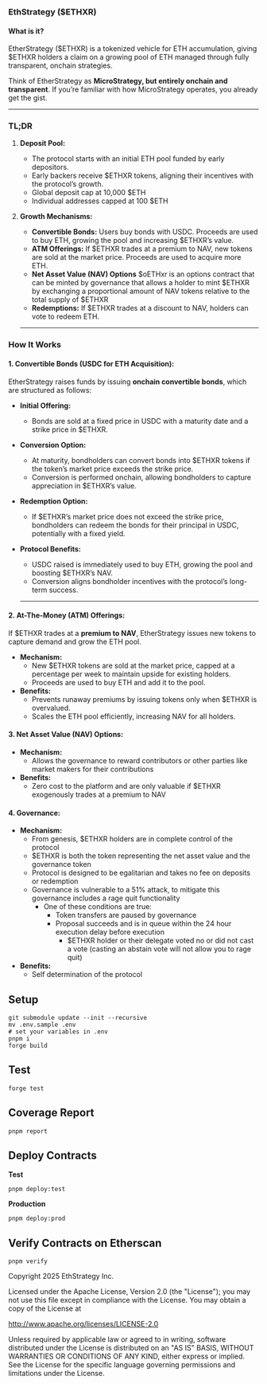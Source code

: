### **EthStrategy ($ETHXR)**

#### **What is it?**

EtherStrategy (\$ETHXR) is a tokenized vehicle for ETH accumulation, giving \$ETHXR holders a claim on a growing pool of ETH managed through fully transparent, onchain strategies.

Think of EtherStrategy as **MicroStrategy, but entirely onchain and transparent**. If you’re familiar with how MicroStrategy operates, you already get the gist.

---

### **TL;DR**

1. **Deposit Pool:**  
   * The protocol starts with an initial ETH pool funded by early depositors.  
   * Early backers receive $ETHXR tokens, aligning their incentives with the protocol’s growth.
   * Global deposit cap at 10,000 $ETH
   * Individual addresses capped at 100 $ETH
2. **Growth Mechanisms:**  
   * **Convertible Bonds:** Users buy bonds with USDC. Proceeds are used to buy ETH, growing the pool and increasing $ETHXR’s value.  
   * **ATM Offerings:** If $ETHXR trades at a premium to NAV, new tokens are sold at the market price. Proceeds are used to acquire more ETH.  
   * **Net Asset Value (NAV) Options** \$oETHxr is an options contract that can be minted by governance that allows a holder to mint \$ETHXR by exchanging a proportional amount of NAV tokens relative to the total supply of $ETHXR
   * **Redemptions:** If $ETHXR trades at a discount to NAV, holders can vote to redeem ETH.

   ---

### **How It Works**

#### **1\. Convertible Bonds (USDC for ETH Acquisition):**

EtherStrategy raises funds by issuing **onchain convertible bonds**, which are structured as follows:

* **Initial Offering:**  
  * Bonds are sold at a fixed price in USDC with a maturity date and a strike price in $ETHXR.  
* **Conversion Option:**  
  * At maturity, bondholders can convert bonds into $ETHXR tokens if the token’s market price exceeds the strike price.  
  * Conversion is performed onchain, allowing bondholders to capture appreciation in $ETHXR’s value.  
* **Redemption Option:**  
  * If $ETHXR’s market price does not exceed the strike price, bondholders can redeem the bonds for their principal in USDC, potentially with a fixed yield.  
* **Protocol Benefits:**  
  * USDC raised is immediately used to buy ETH, growing the pool and boosting $ETHXR’s NAV.  
  * Conversion aligns bondholder incentives with the protocol’s long-term success.

  ---

#### **2\. At-The-Money (ATM) Offerings:**

If $ETHXR trades at a **premium to NAV**, EtherStrategy issues new tokens to capture demand and grow the ETH pool.

* **Mechanism:**  
  * New $ETHXR tokens are sold at the market price, capped at a percentage per week to maintain upside for existing holders.  
  * Proceeds are used to buy ETH and add it to the pool.  
* **Benefits:**  
  * Prevents runaway premiums by issuing tokens only when $ETHXR is overvalued.  
  * Scales the ETH pool efficiently, increasing NAV for all holders.

#### **3\. Net Asset Value (NAV) Options:**
* **Mechanism:**
  * Allows the governance to reward contributors or other parties like market makers for their contributions
* **Benefits:**  
  * Zero cost to the platform and are only valuable if $ETHXR exogenously trades at a premium to NAV 

#### **4\. Governance:**
* **Mechanism:**
  * From genesis, $ETHXR holders are in complete control of the protocol
  * $ETHXR is both the token representing the net asset value and the governance token
  * Protocol is designed to be egalitarian and takes no fee on deposits or redemption
  * Governance is vulnerable to a 51% attack, to mitigate this governance includes a rage quit functionality
    * One of these conditions are true:
      * Token transfers are paused by governance
      * Proposal succeeds and is in queue within the 24 hour execution delay before execution
          * $ETHXR holder or their delegate voted no or did not cast a vote (casting an abstain vote will not allow you to rage quit)
* **Benefits:** 
  * Self determination of the protocol

## Setup

```shell
git submodule update --init --recursive
mv .env.sample .env
# set your variables in .env
pnpm i
forge build
```

## Test
```shell
forge test
```

## Coverage Report
```shell
pnpm report
```

## Deploy Contracts

**Test**
```shell
pnpm deploy:test
```

**Production**
```shell
pnpm deploy:prod
```

## Verify Contracts on Etherscan
```shell
pnpm verify
```

Copyright 2025 EthStrategy Inc.

Licensed under the Apache License, Version 2.0 (the "License");
you may not use this file except in compliance with the License.
You may obtain a copy of the License at

  http://www.apache.org/licenses/LICENSE-2.0

Unless required by applicable law or agreed to in writing, software
distributed under the License is distributed on an "AS IS" BASIS,
WITHOUT WARRANTIES OR CONDITIONS OF ANY KIND, either express or implied.
See the License for the specific language governing permissions and
limitations under the License.